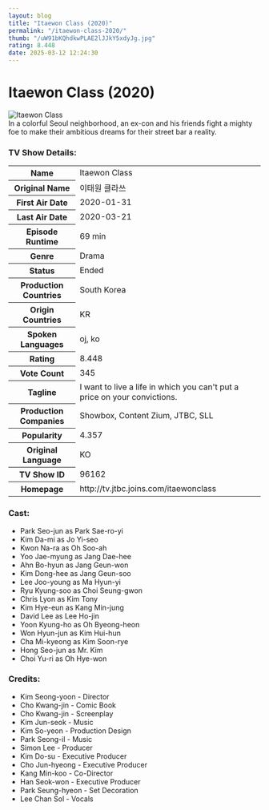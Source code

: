 ```yaml
---
layout: blog
title: "Itaewon Class (2020)"
permalink: "/itaewon-class-2020/"
thumb: "/uW91bKQhdkwPLAE2lJJkY5xdyJg.jpg"
rating: 8.448
date: 2025-03-12 12:24:30
---
```

<h1 class="title">Itaewon Class (2020)</h1><div class="poster"><img src="{{ site.imglink }}/uW91bKQhdkwPLAE2lJJkY5xdyJg.jpg" class="img-fluid my-3" alt="Itaewon Class"/></div><div class="plot">In a colorful Seoul neighborhood, an ex-con and his friends fight a mighty foe to make their ambitious dreams for their street bar a reality.</div><h3>TV Show Details:</h3><table class="table table-bordered details"><tr><th>Name</th><td>Itaewon Class</td></tr><tr><th>Original Name</th><td>이태원 클라쓰</td></tr><tr><th>First Air Date</th><td>2020-01-31</td></tr><tr><th>Last Air Date</th><td>2020-03-21</td></tr><tr><th>Episode Runtime</th><td>69 min</td></tr><tr><th>Genre</th><td>Drama</td></tr><tr><th>Status</th><td>Ended</td></tr><tr><th>Production Countries</th><td>South Korea</td></tr><tr><th>Origin Countries</th><td>KR</td></tr><tr><th>Spoken Languages</th><td>oj, ko</td></tr><tr><th>Rating</th><td>8.448</td></tr><tr><th>Vote Count</th><td>345</td></tr><tr><th>Tagline</th><td>I want to live a life in which you can't put a price on your convictions.</td></tr><tr><th>Production Companies</th><td>Showbox, Content Zium, JTBC, SLL</td></tr><tr><th>Popularity</th><td>4.357</td></tr><tr><th>Original Language</th><td>KO</td></tr><tr><th>TV Show ID</th><td>96162</td></tr><tr><th>Homepage</th><td>http://tv.jtbc.joins.com/itaewonclass</td></tr></table><h3>Cast:</h3><ul class="list-group cast"><li>Park Seo-jun as Park Sae-ro-yi</li><li>Kim Da-mi as Jo Yi-seo</li><li>Kwon Na-ra as Oh Soo-ah</li><li>Yoo Jae-myung as Jang Dae-hee</li><li>Ahn Bo-hyun as Jang Geun-won</li><li>Kim Dong-hee as Jang Geun-soo</li><li>Lee Joo-young as Ma Hyun-yi</li><li>Ryu Kyung-soo as Choi Seung-gwon</li><li>Chris Lyon as Kim Tony</li><li>Kim Hye-eun as Kang Min-jung</li><li>David Lee as Lee Ho-jin</li><li>Yoon Kyung-ho as Oh Byeong-heon</li><li>Won Hyun-jun as Kim Hui-hun</li><li>Cha Mi-kyeong as Kim Soon-rye</li><li>Hong Seo-jun as Mr. Kim</li><li>Choi Yu-ri as Oh Hye-won</li></ul><h3>Credits:</h3><ul class="list-group crew"><li>Kim Seong-yoon - Director</li><li>Cho Kwang-jin - Comic Book</li><li>Cho Kwang-jin - Screenplay</li><li>Kim Jun-seok - Music</li><li>Kim So-yeon - Production Design</li><li>Park Seong-il - Music</li><li>Simon Lee - Producer</li><li>Kim Do-su - Executive Producer</li><li>Cho Jun-hyeong - Executive Producer</li><li>Kang Min-koo - Co-Director</li><li>Han Seok-won - Executive Producer</li><li>Park Seung-hyeon - Set Decoration</li><li>Lee Chan Sol - Vocals</li></ul>
